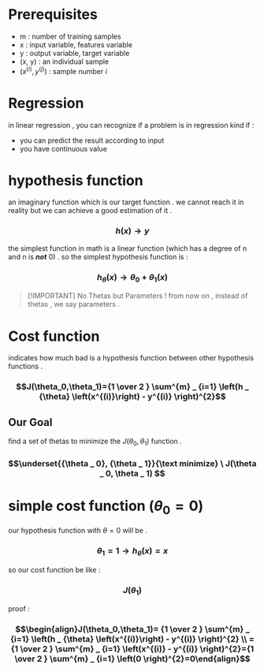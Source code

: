 # Prerequisites
- m : number of training samples
- x : input variable, features variable
- y : output variable, target variable
- (x, y) : an individual sample
- $(x^{(i)} , y^{(j)})$ : sample number $i$ 

# Regression
in linear regression , you can recognize if a problem is in regression kind if :
- you can predict the result according to input
- you have continuous value
# hypothesis function
an imaginary function which is our target function . we cannot reach it in reality but we can achieve a good estimation of it .
### $$h(x) \to  y$$
the simplest function in math is a linear function (which has a degree of n and n is ***not*** 0) .
so the simplest hypothesis function  is :
### $$h _ {\theta}(x) \to \theta _ 0 \ +\ \theta _ 1(x)$$
> [!IMPORTANT] No Thetas but Parameters !
> from now on , instead of thetas , we say parameters .

# Cost function
indicates how much bad is a hypothesis function between other hypothesis functions .
### $$J(\theta_0,\theta_1)={1 \over 2 } \sum^{m} _ {i=1} \left(h _ {\theta} \left(x^{(i)}\right) - y^{(i)} \right)^{2}$$
## Our Goal
find a set of thetas to minimize the $J(\theta_0,\theta_1)$ function .
### $$\underset{{\theta _ 0}, {\theta _ 1}}{\text minimize} \ J(\theta _ 0, \theta _ 1)  $$

# simple cost function $(\theta_0=0)$
our hypothesis function with $\theta=0$ will be .
### $$\theta_1=1 \to h_\theta(x)=x$$
so our cost function be like :
### $$J(\theta_1)$$
proof :
### $$\begin{align}J(\theta_0,\theta_1)= {1 \over 2 } \sum^{m} _ {i=1} \left(h _ {\theta} \left(x^{(i)}\right) - y^{(i)} \right)^{2} \\ ={1 \over 2 } \sum^{m} _ {i=1} \left(x^{(i)} - y^{(i)} \right)^{2}={1 \over 2 } \sum^{m} _ {i=1} \left(0 \right)^{2}=0\end{align}$$












